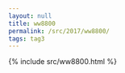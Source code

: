 ```yaml
---
layout: null
title: ww8800
permalink: /src/2017/ww8800/
tags: tag3
---
```

{% include src/ww8800.html %}